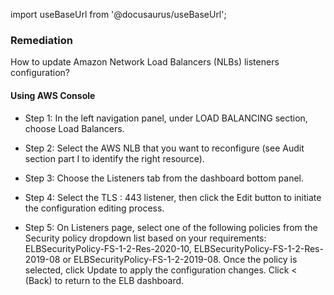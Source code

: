 import useBaseUrl from '@docusaurus/useBaseUrl';

### Remediation
How to update Amazon Network Load Balancers (NLBs) listeners configuration?

#### Using AWS Console

- Step 1: In the left navigation panel, under LOAD BALANCING section, choose Load Balancers.

- Step 2: Select the AWS NLB that you want to reconfigure (see Audit section part I to identify the right resource).

- Step 3: Choose the Listeners tab from the dashboard bottom panel.

- Step 4: Select the TLS : 443 listener, then click the Edit button to initiate the configuration editing process.

- Step 5: On Listeners page, select one of the following policies from the Security policy dropdown list based on your requirements: ELBSecurityPolicy-FS-1-2-Res-2020-10, ELBSecurityPolicy-FS-1-2-Res-2019-08 or ELBSecurityPolicy-FS-1-2-2019-08. Once the policy is selected, click Update to apply the configuration changes. Click < (Back) to return to the ELB dashboard.